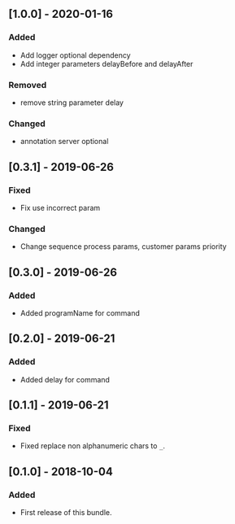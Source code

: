 ## [1.0.0] - 2020-01-16
### Added
- Add logger optional dependency
- Add integer parameters delayBefore and delayAfter
### Removed
- remove string parameter delay
### Changed
- annotation server optional

## [0.3.1] - 2019-06-26
### Fixed
- Fix use incorrect param
### Changed
- Change sequence process params, customer params priority

## [0.3.0] - 2019-06-26
### Added
- Added programName for command

## [0.2.0] - 2019-06-21
### Added
- Added delay for command

## [0.1.1] - 2019-06-21
### Fixed
- Fixed replace non alphanumeric chars to `_`.

## [0.1.0] - 2018-10-04
### Added
- First release of this bundle.
